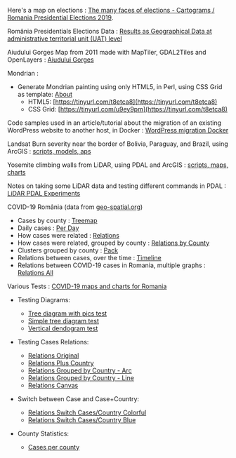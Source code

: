 Here's a map on elections : [The many faces of elections - Cartograms / Romania Presidential Elections 2019](https://alexaac.github.io/presidentials2019/).

România Presidentials Elections Data : [Results as Geographical Data at administrative territorial unit (UAT) level](https://github.com/alexaac/presidentials2019Data)

Aiudului Gorges Map from 2011 made with MapTiler, GDAL2Tiles and OpenLayers : [Aiudului Gorges](https://github.com/alexaac/harta-cheile-aiudului)

Mondrian : 
* Generate Mondrian painting using only HTML5, in Perl, using CSS Grid as template: [About](https://github.com/alexaac/mondrian-html-only)
    - HTML5: [https://tinyurl.com/t8etca8](https://tinyurl.com/t8etca8)
    - CSS Grid: [https://tinyurl.com/u9ey9pm](https://tinyurl.com/t8etca8)

Code samples used in an article/tutorial about the migration of an existing WordPress website to another host, in Docker : [WordPress migration Docker](https://github.com/alexaac/wordpress-migration-docker)

Landsat Burn severity near the border of Bolivia, Paraguay, and Brazil, using ArcGIS : [scripts, models, aps](https://github.com/alexaac/amazon-fire-analysis)

Yosemite climbing walls from LiDAR, using PDAL and ArcGIS : [scripts, maps, charts](https://github.com/alexaac/yosemite-climbing-walls)

Notes on taking some LiDAR data and testing different commands in PDAL : [LiDAR PDAL Experiments](https://github.com/alexaac/lidar-pdal-experiments)

COVID-19 România (data from [geo-spatial.org](https://covid19.geo-spatial.org/))
* Cases by county : [Treemap](https://alexaac.github.io/covid-19-ro-cases-treemap)
* Daily cases : [Per Day](https://alexaac.github.io/covid-19-ro-cases-per-day)
* How cases were related : [Relations](https://alexaac.github.io/covid-19-ro-cases-relations)
* How cases were related, grouped by county : [Relations by County](https://alexaac.github.io/covid-19-ro-cases-counties)
* Clusters grouped by county : [Pack](https://alexaac.github.io/covid-19-ro-cases-pack)
* Relations between cases, over the time : [Timeline](https://alexaac.github.io/covid-19-ro-cases-timeline)
* Relations between COVID-19 cases in Romania, multiple graphs : [Relations All](https://alexaac.github.io/covid-19-ro-cases-relations-all)

Various Tests : [COVID-19 maps and charts for Romania](https://github.com/alexaac/covid-19-testing)

* Testing Diagrams: 
    - [Tree diagram with pics test](https://alexaac.github.io/covid-19-testing/tree_diagram_with_pics)
    - [Simple tree diagram test](https://alexaac.github.io/covid-19-testing/tree_diagram)
    - [Vertical dendogram test](https://alexaac.github.io/covid-19-testing/tree_diagram_vertical)

* Testing Cases Relations:
    - [Relations Original](https://alexaac.github.io/covid-19-testing/covid-19-relations-orig)
    - [Relations Plus Country](https://alexaac.github.io/covid-19-testing/covid-19-relations)
    - [Relations Grouped by Country - Arc](https://alexaac.github.io/covid-19-testing/covid-19-relations-grouped)
    - [Relations Grouped by Country - Line](https://alexaac.github.io/covid-19-testing/covid-19-relations-grouped-line)
    - [Relations Canvas](https://alexaac.github.io/covid-19-testing/covid-19-relations-canvas)

* Switch between Case and Case+Country:
    - [Relations Switch Cases/Country Colorful](https://alexaac.github.io/covid-19-testing/covid-19-relations-switch)
    - [Relations Switch Cases/Country Blue](https://alexaac.github.io/covid-19-testing/covid-19-relations-switch-blue)

* County Statistics:
    - [Cases per county](https://alexaac.github.io/covid-19-testing/treemap)
